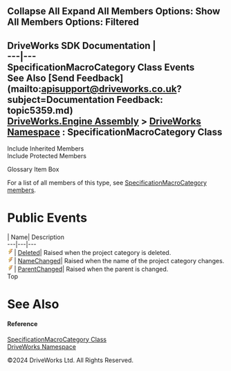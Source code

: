        

 Collapse All Expand All  Members Options: Show All  Members Options: Filtered   
---  
DriveWorks SDK Documentation  |   
---|---  
SpecificationMacroCategory Class Events   
See Also [Send Feedback](mailto:apisupport@driveworks.co.uk?subject=Documentation Feedback: topic5359.md)  
[DriveWorks.Engine Assembly](topic2156.md) > [DriveWorks Namespace](topic2159.md) : SpecificationMacroCategory Class  
---  
  
Include Inherited Members    
Include Protected Members    


Glossary Item Box

For a list of all members of this type, see [SpecificationMacroCategory members](topic5360.md).

# Public Events

| Name| Description  
---|---|---  
![Public Event](dotnetimages/publicEvent.gif)| [Deleted](topic5382.md)| Raised when the project category is deleted.   
![Public Event](dotnetimages/publicEvent.gif)| [NameChanged](topic5383.md)| Raised when the name of the project category changes.   
![Public Event](dotnetimages/publicEvent.gif)| [ParentChanged](topic5384.md)| Raised when the parent is changed.   
Top

# See Also

#### Reference

[SpecificationMacroCategory Class](topic5359.md)   
[DriveWorks Namespace](topic2159.md)

©2024 DriveWorks Ltd. All Rights Reserved.

